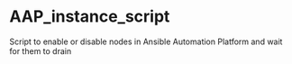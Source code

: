 # AAP_instance_script
Script to enable or disable nodes in Ansible Automation Platform and wait for them to drain 
